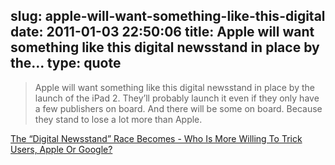 slug: apple-will-want-something-like-this-digital
date: 2011-01-03 22:50:06
title: Apple will want something like this digital newsstand in place by the...
type: quote
---

> Apple will want something like this digital newsstand in place by the launch of the iPad 2. They’ll probably launch it even if they only have a few publishers on board. And there will be some on board. Because they stand to lose a lot more than Apple.

[The “Digital Newsstand” Race Becomes - Who Is More Willing To Trick Users, Apple Or Google?](http://tcrn.ch/hbucyj)
